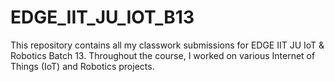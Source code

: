 # EDGE_IIT_JU_IOT_B13
This repository contains all my classwork submissions for EDGE IIT JU IoT &amp; Robotics Batch 13. Throughout the course, I worked on various Internet of Things (IoT) and Robotics projects.
